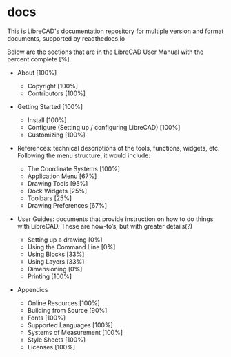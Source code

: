 # docs
This is LibreCAD's documentation repository for multiple version and format documents, supported by readthedocs.io

Below are the sections that are in the LibreCAD User Manual with the percent complete [%].

- About  [100%]
   - Copyright  [100%]
   - Contributors  [100%]

- Getting Started  [100%]
   - Install  [100%]
   - Configure (Setting up / configuring LibreCAD)  [100%]
   - Customizing   [100%]

- References: technical descriptions of the tools, functions, widgets, etc.  Following the menu structure, it would include:
   - The Coordinate Systems  [100%]
   - Application Menu  [67%]
   - Drawing Tools  [95%]
   - Dock Widgets  [25%]
   - Toolbars  [25%]
   - Drawing Preferences  [67%]

- User Guides: documents that provide instruction on how to do things with LibreCAD.  These are how-to’s, but with greater details(?)
   - Setting up a drawing  [0%]
   - Using the Command Line   [0%]
   - Using Blocks   [33%]
   - Using Layers   [33%]
   - Dimensioning  [0%]
   - Printing  [100%]

- Appendics
   - Online Resources [100%]
   - Building from Source [90%]
   - Fonts   [100%]
   - Supported Languages [100%]
   - Systems of Measurement [100%]
   - Style Sheets [100%]
   - Licenses [100%]

